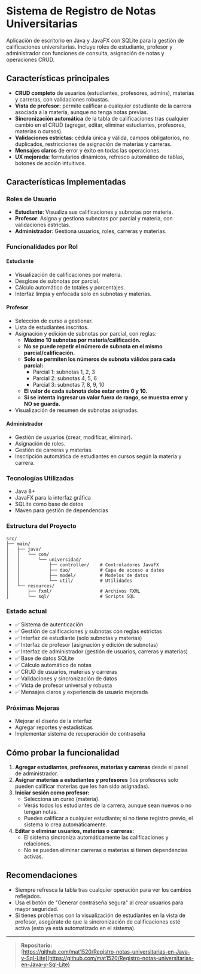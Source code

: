 # Sistema de Registro de Notas Universitarias

Aplicación de escritorio en Java y JavaFX con SQLite para la gestión de calificaciones universitarias. Incluye roles de estudiante, profesor y administrador con funciones de consulta, asignación de notas y operaciones CRUD.

## Características principales

- **CRUD completo** de usuarios (estudiantes, profesores, admins), materias y carreras, con validaciones robustas.
- **Vista de profesor:** permite calificar a cualquier estudiante de la carrera asociada a la materia, aunque no tenga notas previas.
- **Sincronización automática** de la tabla de calificaciones tras cualquier cambio en el CRUD (agregar, editar, eliminar estudiantes, profesores, materias o cursos).
- **Validaciones estrictas**: cédula única y válida, campos obligatorios, no duplicados, restricciones de asignación de materias y carreras.
- **Mensajes claros** de error y éxito en todas las operaciones.
- **UX mejorada:** formularios dinámicos, refresco automático de tablas, botones de acción intuitivos.

## Características Implementadas

### Roles de Usuario

- **Estudiante**: Visualiza sus calificaciones y subnotas por materia.
- **Profesor**: Asigna y gestiona subnotas por parcial y materia, con validaciones estrictas.
- **Administrador**: Gestiona usuarios, roles, carreras y materias.

### Funcionalidades por Rol

#### Estudiante
- Visualización de calificaciones por materia.
- Desglose de subnotas por parcial.
- Cálculo automático de totales y porcentajes.
- Interfaz limpia y enfocada solo en subnotas y materias.

#### Profesor
- Selección de curso a gestionar.
- Lista de estudiantes inscritos.
- Asignación y edición de subnotas por parcial, con reglas:
  - **Máximo 10 subnotas por materia/calificación.**
  - **No se puede repetir el número de subnota en el mismo parcial/calificación.**
  - **Solo se permiten los números de subnota válidos para cada parcial:**
    - Parcial 1: subnotas 1, 2, 3
    - Parcial 2: subnotas 4, 5, 6
    - Parcial 3: subnotas 7, 8, 9, 10
  - **El valor de cada subnota debe estar entre 0 y 10.**
  - **Si se intenta ingresar un valor fuera de rango, se muestra error y NO se guarda.**
- Visualización de resumen de subnotas asignadas.

#### Administrador
- Gestión de usuarios (crear, modificar, eliminar).
- Asignación de roles.
- Gestión de carreras y materias.
- Inscripción automática de estudiantes en cursos según la materia y carrera.

### Tecnologías Utilizadas

- Java 8+
- JavaFX para la interfaz gráfica
- SQLite como base de datos
- Maven para gestión de dependencias

### Estructura del Proyecto

```
src/
├── main/
│   ├── java/
│   │   └── com/
│   │       └── universidad/
│   │           ├── controller/    # Controladores JavaFX
│   │           ├── dao/           # Capa de acceso a datos
│   │           ├── model/         # Modelos de datos
│   │           └── util/          # Utilidades
│   └── resources/
│       ├── fxml/                  # Archivos FXML
│       └── sql/                   # Scripts SQL
```

### Estado actual

- ✅ Sistema de autenticación
- ✅ Gestión de calificaciones y subnotas con reglas estrictas
- ✅ Interfaz de estudiante (solo subnotas y materias)
- ✅ Interfaz de profesor (asignación y edición de subnotas)
- ✅ Interfaz de administrador (gestión de usuarios, carreras y materias)
- ✅ Base de datos SQLite
- ✅ Cálculo automático de notas
- ✅ CRUD de usuarios, materias y carreras
- ✅ Validaciones y sincronización de datos
- ✅ Vista de profesor universal y robusta
- ✅ Mensajes claros y experiencia de usuario mejorada

### Próximas Mejoras

- Mejorar el diseño de la interfaz
- Agregar reportes y estadísticas
- Implementar sistema de recuperación de contraseña

## Cómo probar la funcionalidad

1. **Agregar estudiantes, profesores, materias y carreras** desde el panel de administrador.
2. **Asignar materias a estudiantes y profesores** (los profesores solo pueden calificar materias que les han sido asignadas).
3. **Iniciar sesión como profesor:**
   - Selecciona un curso (materia).
   - Verás todos los estudiantes de la carrera, aunque sean nuevos o no tengan notas.
   - Puedes calificar a cualquier estudiante; si no tiene registro previo, el sistema lo crea automáticamente.
4. **Editar o eliminar usuarios, materias o carreras:**
   - El sistema sincroniza automáticamente las calificaciones y relaciones.
   - No se pueden eliminar carreras o materias si tienen dependencias activas.

## Recomendaciones

- Siempre refresca la tabla tras cualquier operación para ver los cambios reflejados.
- Usa el botón de "Generar contraseña segura" al crear usuarios para mayor seguridad.
- Si tienes problemas con la visualización de estudiantes en la vista de profesor, asegúrate de que la sincronización de calificaciones esté activa (esto ya está automatizado en el sistema).

---

> **Repositorio:**  
> [https://github.com/mat1520/Registro-notas-universitarias-en-Java-y-Sql-Lite](https://github.com/mat1520/Registro-notas-universitarias-en-Java-y-Sql-Lite) 